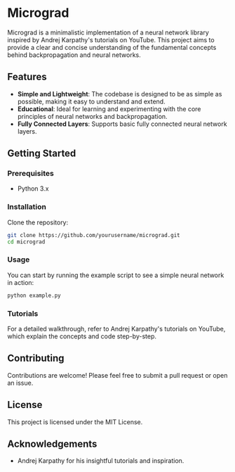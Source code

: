 # Micrograd

Micrograd is a minimalistic implementation of a neural network library inspired by Andrej Karpathy's tutorials on YouTube. This project aims to provide a clear and concise understanding of the fundamental concepts behind backpropagation and neural networks.

## Features

- **Simple and Lightweight**: The codebase is designed to be as simple as possible, making it easy to understand and extend.
- **Educational**: Ideal for learning and experimenting with the core principles of neural networks and backpropagation.
- **Fully Connected Layers**: Supports basic fully connected neural network layers.

## Getting Started

### Prerequisites

- Python 3.x

### Installation

Clone the repository:

```bash
git clone https://github.com/yourusername/micrograd.git
cd micrograd
```

### Usage

You can start by running the example script to see a simple neural network in action:

```bash
python example.py
```

### Tutorials

For a detailed walkthrough, refer to Andrej Karpathy's tutorials on YouTube, which explain the concepts and code step-by-step.

## Contributing

Contributions are welcome! Please feel free to submit a pull request or open an issue.

## License

This project is licensed under the MIT License.

## Acknowledgements

- Andrej Karpathy for his insightful tutorials and inspiration.
